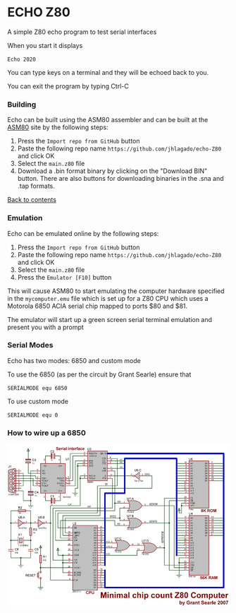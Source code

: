 # ECHO Z80

A simple Z80 echo program to test serial interfaces

When you start it displays

```
Echo 2020
```

You can type keys on a terminal and they will be echoed back to you.

You can exit the program by typing Ctrl-C

### Building

Echo can be built using the ASM80 assembler and can be built at the [ASM80](https://www.asm80.com/) site by the following steps:

1. Press the `Import repo from GitHub` button
2. Paste the following repo name `https://github.com/jhlagado/echo-Z80` and click OK
3. Select the `main.z80` file
4. Download a .bin format binary by clicking on the "Download BIN" button. There are also buttons for downloading binaries in the .sna and .tap formats.

[Back to contents](#contents)

### Emulation

Echo can be emulated online by the following steps:

1. Press the `Import repo from GitHub` button
2. Paste the following repo name `https://github.com/jhlagado/echo-Z80` and click OK
3. Select the `main.z80` file
4. Press the `Emulator [F10]` button

This will cause ASM80 to start emulating the computer hardware specified in the `mycomputer.emu` file which is set up for a Z80 CPU which uses a Motorola 6850 ACIA serial chip mapped to ports $80 and $81.

The emulator will start up a green screen serial terminal emulation and present you with a prompt

### Serial Modes

Echo has two modes: 6850 and custom mode

To use the 6850 (as per the circuit by Grant Searle) ensure that

```
SERIALMODE equ 6850
```

To use custom mode

```
SERIALMODE equ 0
```

### How to wire up a 6850

![Grant Searle's serial interface](searle.gif)
